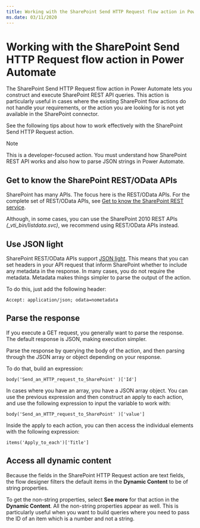 ```yaml
---
title: Working with the SharePoint Send HTTP Request flow action in Power Automate
ms.date: 03/11/2020
---
```


# Working with the SharePoint Send HTTP Request flow action in Power Automate

The SharePoint Send HTTP Request flow action in Power Automate lets you construct and execute SharePoint REST API queries. This action is particularly useful in cases where the existing SharePoint flow actions do not handle your requirements, or the action you are looking for is not yet available in the SharePoint connector.

See the following tips about how to work effectively with the SharePoint Send HTTP Request action.

> [!NOTE]
> This is a developer-focused action. You must understand how SharePoint REST API works and also how to parse JSON strings in Power Automate.

## Get to know the SharePoint REST/OData APIs

SharePoint has many APIs. The focus here is the REST/OData APIs. For the complete set of REST/OData APIs, see [Get to know the SharePoint REST service](https://docs.microsoft.com/sharepoint/dev/sp-add-ins/get-to-know-the-sharepoint-rest-service#bk_learnmore).

Although, in some cases, you can use the SharePoint 2010 REST APIs *(_vti_bin/listdata.svc)*, we recommend using REST/OData APIs instead.

## Use JSON light

SharePoint REST/OData APIs support [JSON light](https://www.microsoft.com/microsoft-365/blog/2014/08/13/json-light-support-rest-sharepoint-api-released/). This means that you can set headers in your API request that inform SharePoint whether to include any metadata in the response. In many cases, you do not require the metadata. Metadata makes things simpler to parse the output of the action.

To do this, just add the following header:

```http
Accept: application/json; odata=nometadata
```

## Parse the response

If you execute a GET request, you generally want to parse the response. The default response is JSON, making execution simpler.

Parse the response by querying the body of the action, and then parsing through the JSON array or object depending on your response.

To do that, build an expression:

```http
body('Send_an_HTTP_request_to_SharePoint' )['Id']
```

In cases where you have an array, you have a JSON array object. You can use the previous expression and then construct an apply to each action, and use the following expression to input the variable to work with:

```http
body('Send_an_HTTP_request_to_SharePoint' )['value']
```

Inside the apply to each action, you can then access the individual elements with the following expression:

```http
items('Apply_to_each')['Title']
```

## Access all dynamic content

Because the fields in the SharePoint HTTP Request action are text fields, the flow designer filters the default items in the **Dynamic Content** to be of string properties.

To get the non-string properties, select **See more** for that action in the **Dynamic Content**. All the non-string properties appear as well. This is particularly useful when you want to build queries where you need to pass the ID of an item which is a number and not a string.
